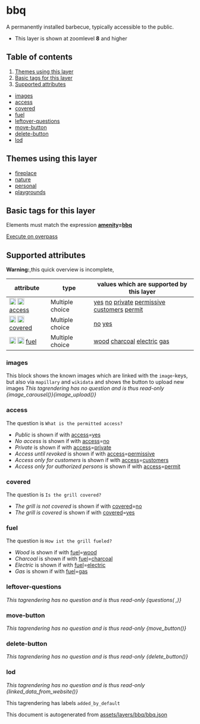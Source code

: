[//]: # (WARNING: this file is automatically generated. Please find the sources at the bottom and edit those sources)

# bbq

A permanently installed barbecue, typically accessible to the public.

 - This layer is shown at zoomlevel **8** and higher

## Table of contents

1. [Themes using this layer](#themes-using-this-layer)
2. [Basic tags for this layer](#basic-tags-for-this-layer)
3. [Supported attributes](#supported-attributes)
  - [images](#images)
  - [access](#access)
  - [covered](#covered)
  - [fuel](#fuel)
  - [leftover-questions](#leftover-questions)
  - [move-button](#move-button)
  - [delete-button](#delete-button)
  - [lod](#lod)

## Themes using this layer

 - [fireplace](https://mapcomplete.org/fireplace)
 - [nature](https://mapcomplete.org/nature)
 - [personal](https://mapcomplete.org/personal)
 - [playgrounds](https://mapcomplete.org/playgrounds)

## Basic tags for this layer

Elements must match the expression **<a href='https://wiki.openstreetmap.org/wiki/Key:amenity' target='_blank'>amenity</a>=<a href='https://wiki.openstreetmap.org/wiki/Tag:amenity%3Dbbq' target='_blank'>bbq</a>**

[Execute on overpass](http://overpass-turbo.eu/?Q=%5Bout%3Ajson%5D%5Btimeout%3A90%5D%3B%28%20%20%20%20nwr%5B%22amenity%22%3D%22bbq%22%5D%28%7B%7Bbbox%7D%7D%29%3B%0A%29%3Bout%20body%3B%3E%3Bout%20skel%20qt%3B)

## Supported attributes

**Warning:**,this quick overview is incomplete,

| attribute | type | values which are supported by this layer |
-----|-----|----- |
| <a target="_blank" href='https://taginfo.openstreetmap.org/keys/access#values'><img src='https://mapcomplete.org/assets/svg/search.svg' height='18px'></a> <a target="_blank" href='https://taghistory.raifer.tech/?#***/access/'><img src='https://mapcomplete.org/assets/svg/statistics.svg' height='18px'></a> [access](https://wiki.openstreetmap.org/wiki/Key:access) | Multiple choice | [yes](https://wiki.openstreetmap.org/wiki/Tag:access%3Dyes) [no](https://wiki.openstreetmap.org/wiki/Tag:access%3Dno) [private](https://wiki.openstreetmap.org/wiki/Tag:access%3Dprivate) [permissive](https://wiki.openstreetmap.org/wiki/Tag:access%3Dpermissive) [customers](https://wiki.openstreetmap.org/wiki/Tag:access%3Dcustomers) [permit](https://wiki.openstreetmap.org/wiki/Tag:access%3Dpermit) |
| <a target="_blank" href='https://taginfo.openstreetmap.org/keys/covered#values'><img src='https://mapcomplete.org/assets/svg/search.svg' height='18px'></a> <a target="_blank" href='https://taghistory.raifer.tech/?#***/covered/'><img src='https://mapcomplete.org/assets/svg/statistics.svg' height='18px'></a> [covered](https://wiki.openstreetmap.org/wiki/Key:covered) | Multiple choice | [no](https://wiki.openstreetmap.org/wiki/Tag:covered%3Dno) [yes](https://wiki.openstreetmap.org/wiki/Tag:covered%3Dyes) |
| <a target="_blank" href='https://taginfo.openstreetmap.org/keys/fuel#values'><img src='https://mapcomplete.org/assets/svg/search.svg' height='18px'></a> <a target="_blank" href='https://taghistory.raifer.tech/?#***/fuel/'><img src='https://mapcomplete.org/assets/svg/statistics.svg' height='18px'></a> [fuel](https://wiki.openstreetmap.org/wiki/Key:fuel) | Multiple choice | [wood](https://wiki.openstreetmap.org/wiki/Tag:fuel%3Dwood) [charcoal](https://wiki.openstreetmap.org/wiki/Tag:fuel%3Dcharcoal) [electric](https://wiki.openstreetmap.org/wiki/Tag:fuel%3Delectric) [gas](https://wiki.openstreetmap.org/wiki/Tag:fuel%3Dgas) |

### images
This block shows the known images which are linked with the `image`-keys, but also via `mapillary` and `wikidata` and shows the button to upload new images
_This tagrendering has no question and is thus read-only_
*{image_carousel()}{image_upload()}*

### access

The question is `What is the permitted access?`

 -  *Public* is shown if with <a href='https://wiki.openstreetmap.org/wiki/Key:access' target='_blank'>access</a>=<a href='https://wiki.openstreetmap.org/wiki/Tag:access%3Dyes' target='_blank'>yes</a>
 -  *No access* is shown if with <a href='https://wiki.openstreetmap.org/wiki/Key:access' target='_blank'>access</a>=<a href='https://wiki.openstreetmap.org/wiki/Tag:access%3Dno' target='_blank'>no</a>
 -  *Private* is shown if with <a href='https://wiki.openstreetmap.org/wiki/Key:access' target='_blank'>access</a>=<a href='https://wiki.openstreetmap.org/wiki/Tag:access%3Dprivate' target='_blank'>private</a>
 -  *Access until revoked* is shown if with <a href='https://wiki.openstreetmap.org/wiki/Key:access' target='_blank'>access</a>=<a href='https://wiki.openstreetmap.org/wiki/Tag:access%3Dpermissive' target='_blank'>permissive</a>
 -  *Access only for customers* is shown if with <a href='https://wiki.openstreetmap.org/wiki/Key:access' target='_blank'>access</a>=<a href='https://wiki.openstreetmap.org/wiki/Tag:access%3Dcustomers' target='_blank'>customers</a>
 -  *Access only for authorized persons* is shown if with <a href='https://wiki.openstreetmap.org/wiki/Key:access' target='_blank'>access</a>=<a href='https://wiki.openstreetmap.org/wiki/Tag:access%3Dpermit' target='_blank'>permit</a>

### covered

The question is `Is the grill covered?`

 -  *The grill is not covered* is shown if with <a href='https://wiki.openstreetmap.org/wiki/Key:covered' target='_blank'>covered</a>=<a href='https://wiki.openstreetmap.org/wiki/Tag:covered%3Dno' target='_blank'>no</a>
 -  *The grill is covered* is shown if with <a href='https://wiki.openstreetmap.org/wiki/Key:covered' target='_blank'>covered</a>=<a href='https://wiki.openstreetmap.org/wiki/Tag:covered%3Dyes' target='_blank'>yes</a>

### fuel

The question is `How ist the grill fueled?`

 -  *Wood* is shown if with <a href='https://wiki.openstreetmap.org/wiki/Key:fuel' target='_blank'>fuel</a>=<a href='https://wiki.openstreetmap.org/wiki/Tag:fuel%3Dwood' target='_blank'>wood</a>
 -  *Charcoal* is shown if with <a href='https://wiki.openstreetmap.org/wiki/Key:fuel' target='_blank'>fuel</a>=<a href='https://wiki.openstreetmap.org/wiki/Tag:fuel%3Dcharcoal' target='_blank'>charcoal</a>
 -  *Electric* is shown if with <a href='https://wiki.openstreetmap.org/wiki/Key:fuel' target='_blank'>fuel</a>=<a href='https://wiki.openstreetmap.org/wiki/Tag:fuel%3Delectric' target='_blank'>electric</a>
 -  *Gas* is shown if with <a href='https://wiki.openstreetmap.org/wiki/Key:fuel' target='_blank'>fuel</a>=<a href='https://wiki.openstreetmap.org/wiki/Tag:fuel%3Dgas' target='_blank'>gas</a>

### leftover-questions

_This tagrendering has no question and is thus read-only_
*{questions( ,)}*

### move-button

_This tagrendering has no question and is thus read-only_
*{move_button()}*

### delete-button

_This tagrendering has no question and is thus read-only_
*{delete_button()}*

### lod

_This tagrendering has no question and is thus read-only_
*{linked_data_from_website()}*

This tagrendering has labels 
`added_by_default`


This document is autogenerated from [assets/layers/bbq/bbq.json](https://github.com/pietervdvn/MapComplete/blob/develop/assets/layers/bbq/bbq.json)
